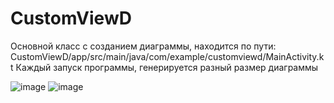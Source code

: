 # CustomViewD
Основной класс c созданием диаграммы, находится по пути: CustomViewD/app/src/main/java/com/example/customviewd/MainActivity.kt
Каждый запуск программы, генерируется разный размер диаграммы

![image](https://user-images.githubusercontent.com/89976364/205976770-0b371f3d-c005-4369-805d-808b99e5451e.png)
![image](https://user-images.githubusercontent.com/89976364/205976896-5fe6c580-fa6f-4fbe-bc6b-4ff6932fc8a2.png)
